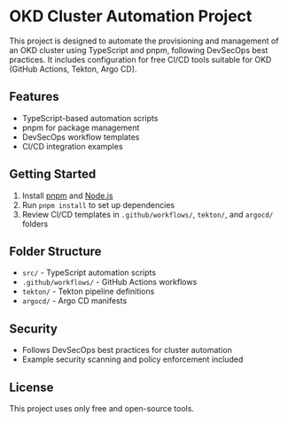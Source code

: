 # OKD Cluster Automation Project

This project is designed to automate the provisioning and management of an OKD cluster using TypeScript and pnpm, following DevSecOps best practices. It includes configuration for free CI/CD tools suitable for OKD (GitHub Actions, Tekton, Argo CD).

## Features
- TypeScript-based automation scripts
- pnpm for package management
- DevSecOps workflow templates
- CI/CD integration examples

## Getting Started
1. Install [pnpm](https://pnpm.io/installation) and [Node.js](https://nodejs.org/)
2. Run `pnpm install` to set up dependencies
3. Review CI/CD templates in `.github/workflows/`, `tekton/`, and `argocd/` folders

## Folder Structure
- `src/` - TypeScript automation scripts
- `.github/workflows/` - GitHub Actions workflows
- `tekton/` - Tekton pipeline definitions
- `argocd/` - Argo CD manifests

## Security
- Follows DevSecOps best practices for cluster automation
- Example security scanning and policy enforcement included

## License
This project uses only free and open-source tools.
